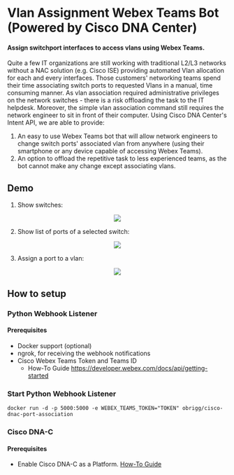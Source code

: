 # Vlan Assignment Webex Teams Bot (Powered by Cisco DNA Center)
#### Assign switchport interfaces to access vlans using Webex Teams.
Quite a few IT organizations are still working with traditional L2/L3 networks without a NAC solution (e.g. Cisco ISE) providing automated Vlan allocation for each and every interfaces.
Those customers' networking teams spend their time associating switch ports to requested Vlans in a manual, time consuming manner. As vlan association required administrative privileges on the network switches - there is a risk offloading the task to the IT helpdesk. Moreover, the simple vlan association command still requires the network engineer to sit in front of their computer.
Using Cisco DNA Center's Intent API, we are able to provide:
1. An easy to use Webex Teams bot that will allow network engineers to change switch ports' associated vlan from anywhere (using their smartphone or any device capable of accessing Webex Teams).
2. An option to offload the repetitive task to less experienced teams, as the bot cannot make any change except associating vlans.

## Demo

1. Show switches:
<p align="center"><img src="img/Show_switches.gif"></p>

2. Show list of ports of a selected switch:
<p align="center"><img src="img/Show_ports.gif"></p>

3. Assign a port to a vlan:
<p align="center"><img src="img/Assign_ports.gif"></p>

## How to setup
### Python Webhook Listener
#### Prerequisites
* Docker support (optional)
* ngrok, for receiving the webhook notifications
* Cisco Webex Teams Token and Teams ID
	- How-To Guide https://developer.webex.com/docs/api/getting-started

### Start Python Webhook Listener
```
docker run -d -p 5000:5000 -e WEBEX_TEAMS_TOKEN="TOKEN" obrigg/cisco-dnac-port-association
```
### Cisco DNA-C
#### Prerequisites
* Enable Cisco DNA-C as a Platform. [How-To Guide](https://www.cisco.com/c/en/us/td/docs/cloud-systems-management/network-automation-and-management/dna-center-platform/1-3-3-0/user_guide/b_dnac_platform_ug_1_3_3_0/b_dnac_platform_ug_1_3_3_0_chapter_010.html)
